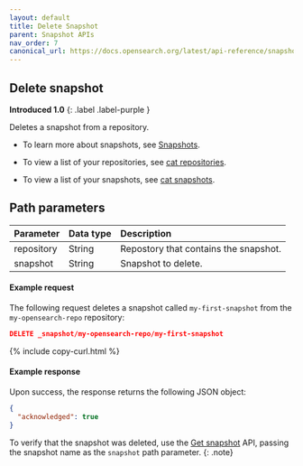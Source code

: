 ```yaml
---
layout: default
title: Delete Snapshot
parent: Snapshot APIs
nav_order: 7
canonical_url: https://docs.opensearch.org/latest/api-reference/snapshots/delete-snapshot/
---
```


## Delete snapshot
**Introduced 1.0**
{: .label .label-purple }

Deletes a snapshot from a repository.

* To learn more about snapshots, see [Snapshots]({{site.url}}{{site.baseurl}}/opensearch/snapshots/index).

* To view a list of your repositories, see [cat repositories]({{site.url}}{{site.baseurl}}/api-reference/cat/cat-repositories).

* To view a list of your snapshots, see [cat snapshots]({{site.url}}{{site.baseurl}}/api-reference/cat/cat-snapshots).

## Path parameters

Parameter | Data type | Description
:--- | :--- | :---
repository | String | Repostory that contains the snapshot. |
snapshot | String | Snapshot to delete. |

#### Example request

The following request deletes a snapshot called `my-first-snapshot` from the `my-opensearch-repo` repository:

```json
DELETE _snapshot/my-opensearch-repo/my-first-snapshot
```
{% include copy-curl.html %}

#### Example response

Upon success, the response returns the following JSON object:

```json
{
  "acknowledged": true
}
```

To verify that the snapshot was deleted, use the [Get snapshot]({{site.url}}{{site.baseurl}}/api-reference/snapshots/get-snapshot) API, passing the snapshot name as the `snapshot` path parameter.
{: .note}
